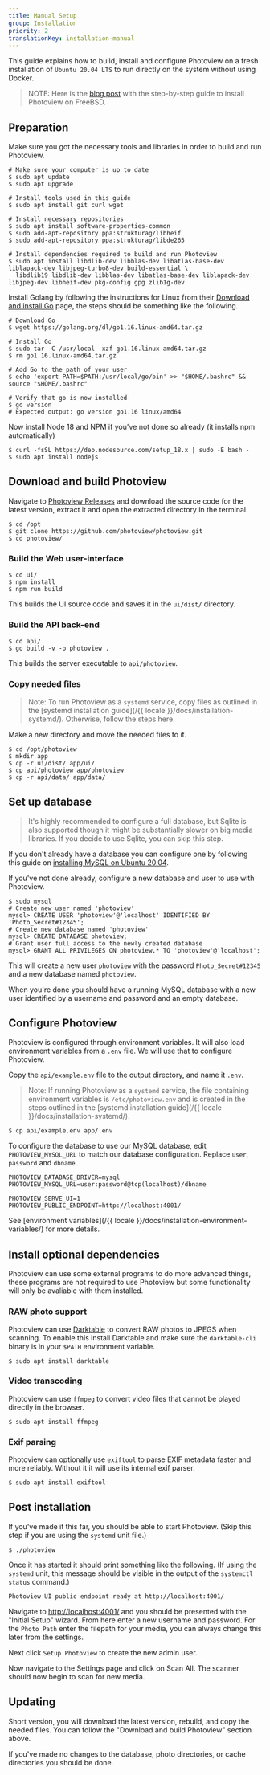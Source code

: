 ```yaml
---
title: Manual Setup
group: Installation
priority: 2
translationKey: installation-manual
---
```


This guide explains how to build, install and configure Photoview
on a fresh installation of `Ubuntu 20.04 LTS` to run directly on the system without using Docker.

> NOTE: Here is the [blog post](https://smyck.net/2023/04/25/how-to-install-photoview-on-freebsd/) with the step-by-step guide to install Photoview on FreeBSD.

## Preparation

Make sure you got the necessary tools and libraries in order to build and run Photoview.

```shell
# Make sure your computer is up to date
$ sudo apt update
$ sudo apt upgrade

# Install tools used in this guide
$ sudo apt install git curl wget

# Install necessary repositories
$ sudo apt install software-properties-common
$ sudo add-apt-repository ppa:strukturag/libheif
$ sudo add-apt-repository ppa:strukturag/libde265

# Install dependencies required to build and run Photoview
$ sudo apt install libdlib-dev libblas-dev libatlas-base-dev liblapack-dev libjpeg-turbo8-dev build-essential \
  libdlib19 libdlib-dev libblas-dev libatlas-base-dev liblapack-dev libjpeg-dev libheif-dev pkg-config gpg zlib1g-dev
```

Install Golang by following the instructions for Linux from their [Download and install Go](https://golang.org/doc/install) page, the steps should be something like the following.

```shell
# Download Go
$ wget https://golang.org/dl/go1.16.linux-amd64.tar.gz

# Install Go
$ sudo tar -C /usr/local -xzf go1.16.linux-amd64.tar.gz
$ rm go1.16.linux-amd64.tar.gz

# Add Go to the path of your user
$ echo 'export PATH=$PATH:/usr/local/go/bin' >> "$HOME/.bashrc" && source "$HOME/.bashrc"

# Verify that go is now installed
$ go version
# Expected output: go version go1.16 linux/amd64
```

Now install Node 18 and NPM if you've not done so already (it installs npm automatically)

```shell
$ curl -fsSL https://deb.nodesource.com/setup_18.x | sudo -E bash -
$ sudo apt install nodejs
```

## Download and build Photoview

Navigate to [Photoview Releases](https://github.com/photoview/photoview/releases) and download the source code for the latest version, extract it and open the extracted directory in the terminal.

```shell
$ cd /opt
$ git clone https://github.com/photoview/photoview.git
$ cd photoview/
```

### Build the Web user-interface

```shell
$ cd ui/
$ npm install
$ npm run build
```

This builds the UI source code and saves it in the `ui/dist/` directory.

### Build the API back-end

```shell
$ cd api/
$ go build -v -o photoview .
```

This builds the server executable to `api/photoview`.

### Copy needed files

> Note: To run Photoview as a `systemd` service, copy files as outlined in the [systemd installation guide](/{{ locale }}/docs/installation-systemd/). Otherwise, follow the steps here.

Make a new directory and move the needed files to it.

```shell
$ cd /opt/photoview
$ mkdir app
$ cp -r ui/dist/ app/ui/
$ cp api/photoview app/photoview
$ cp -r api/data/ app/data/
```

## Set up database

> It's highly recommended to configure a full database,
> but Sqlite is also supported though it might be substantially slower on big media libraries.
> If you decide to use Sqlite, you can skip this step.

If you don't already have a database you can configure one by following this guide on [installing MySQL on Ubuntu 20.04](https://www.digitalocean.com/community/tutorials/how-to-install-mysql-on-ubuntu-20-04).

If you've not done already, configure a new database and user to use with Photoview.

```shell
$ sudo mysql
# Create new user named 'photoview'
mysql> CREATE USER 'photoview'@'localhost' IDENTIFIED BY 'Photo_Secret#12345';
# Create new database named 'photoview'
mysql> CREATE DATABASE photoview;
# Grant user full access to the newly created database
mysql> GRANT ALL PRIVILEGES ON photoview.* TO 'photoview'@'localhost';
```

This will create a new user `photoview` with the password `Photo_Secret#12345` and a new database named `photoview`.

When you're done you should have a running MySQL database with a new user identified by a username and password and an empty database.

## Configure Photoview

Photoview is configured through environment variables. It will also load environment variables from a `.env` file.
We will use that to configure Photoview.

Copy the `api/example.env` file to the output directory, and name it `.env`.

> Note: If running Photoview as a `systemd` service, the file containing environment variables is `/etc/photoview.env` and is created in the steps outlined in the [systemd installation guide](/{{ locale }}/docs/installation-systemd/).

```shell
$ cp api/example.env app/.env
```

To configure the database to use our MySQL database, edit `PHOTOVIEW_MYSQL_URL` to match our database configuration.
Replace `user`, `password` and `dbname`.

```
PHOTOVIEW_DATABASE_DRIVER=mysql
PHOTOVIEW_MYSQL_URL=user:password@tcp(localhost)/dbname

PHOTOVIEW_SERVE_UI=1
PHOTOVIEW_PUBLIC_ENDPOINT=http://localhost:4001/
```

See [environment variables](/{{ locale }}/docs/installation-environment-variables/) for more details.

## Install optional dependencies

Photoview can use some external programs to do more advanced things,
these programs are not required to use Photoview but some functionality will only be avaliable with them installed.

### RAW photo support

Photoview can use [Darktable](https://www.darktable.org/) to convert RAW photos to JPEGS when scanning.
To enable this install Darktable and make sure the `darktable-cli` binary is in your `$PATH` environment variable.

```shell
$ sudo apt install darktable
```

### Video transcoding

Photoview can use `ffmpeg` to convert video files that cannot be played directly in the browser.

```shell
$ sudo apt install ffmpeg
```

### Exif parsing

Photoview can optionally use `exiftool` to parse EXIF metadata faster and more reliably. Without it it will use its internal exif parser.

```shell
$ sudo apt install exiftool
```

## Post installation

If you've made it this far, you should be able to start Photoview.
(Skip this step if you are using the `systemd` unit file.)

```shell
$ ./photoview
```

Once it has started it should print something like the following.
(If using the `systemd` unit, this message should be visible in the output of the `systemctl status` command.)

```
Photoview UI public endpoint ready at http://localhost:4001/
```

Navigate to [http://localhost:4001/](http://localhost:4001/) and you should be presented with the "Initial Setup" wizard.
From here enter a new username and password. For the `Photo Path` enter the filepath for your media, you can always change this later from the settings.

Next click `Setup Photoview` to create the new admin user.

Now navigate to the Settings page and click on Scan All. The scanner should now begin to scan for new media.

## Updating

Short version, you will download the latest version, rebuild, and copy the needed files. You can follow the "Download and build Photoview" section above.

If you've made no changes to the database, photo directories, or cache directories you should be done.
